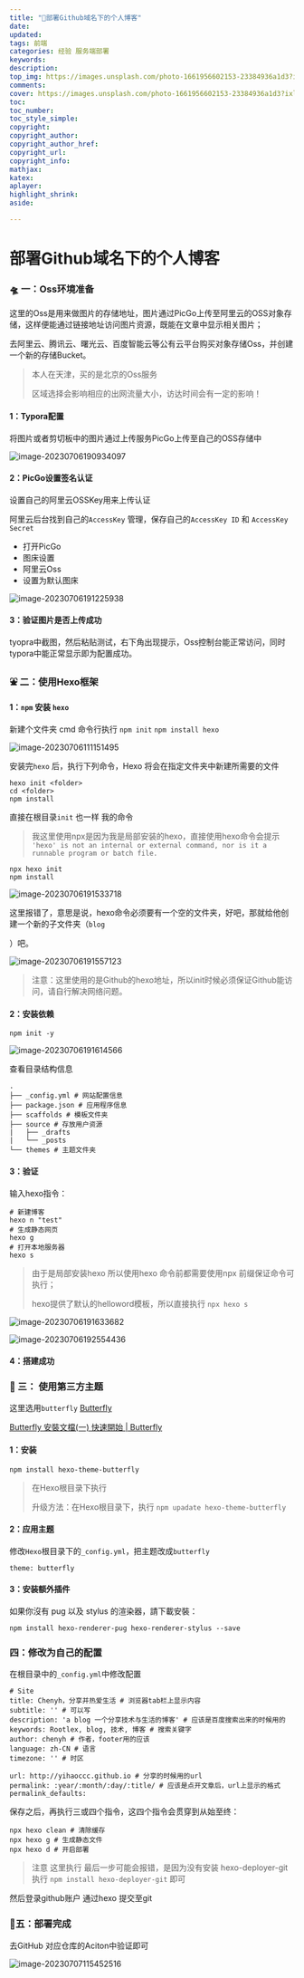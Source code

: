 ```yaml
---
title: "🎊部署Github域名下的个人博客"
date:
updated:
tags: 前端
categories: 经验 服务端部署
keywords:
description:
top_img: https://images.unsplash.com/photo-1661956602153-23384936a1d3?ixlib=rb-4.0.3&ixid=M3wxMjA3fDF8MHxwaG90by1wYWdlfHx8fGVufDB8fHx8fA%3D%3D&auto=format&fit=crop&w=1740&q=80
comments:
cover: https://images.unsplash.com/photo-1661956602153-23384936a1d3?ixlib=rb-4.0.3&ixid=M3wxMjA3fDF8MHxwaG90by1wYWdlfHx8fGVufDB8fHx8fA%3D%3D&auto=format&fit=crop&w=1740&q=80
toc:
toc_number:
toc_style_simple:
copyright:
copyright_author:
copyright_author_href:
copyright_url:
copyright_info:
mathjax:
katex:
aplayer:
highlight_shrink:
aside:

---
```


# 部署Github域名下的个人博客

### 🛸 一：Oss环境准备

这里的Oss是用来做图片的存储地址，图片通过PicGo上传至阿里云的OSS对象存储，这样便能通过链接地址访问图片资源，既能在文章中显示相关图片；

去阿里云、腾讯云、曙光云、百度智能云等公有云平台购买对象存储Oss，并创建一个新的存储Bucket。

> 本人在天津，买的是北京的Oss服务
>
> 区域选择会影响相应的出网流量大小，访达时间会有一定的影响！

#### 1：Typora配置

将图片或者剪切板中的图片通过上传服务PicGo上传至自己的OSS存储中

![image-20230706190934097](https://yh-blog.oss-cn-beijing.aliyuncs.com/image-20230706190934097.png)

#### 2：PicGo设置签名认证

设置自己的阿里云OSSKey用来上传认证

阿里云后台找到自己的`AccessKey` 管理，保存自己的`AccessKey ID` 和 `AccessKey Secret` 

* 打开PicGo 
* 图床设置 
* 阿里云Oss
* 设置为默认图床

![image-20230706191225938](https://yh-blog.oss-cn-beijing.aliyuncs.com/image-20230706191225938.png)

#### 3：验证图片是否上传成功

tyopra中截图，然后粘贴测试，右下角出现提示，Oss控制台能正常访问，同时typora中能正常显示即为配置成功。

### ⛲ 二：使用Hexo框架

#### 1：`npm` 安装 `hexo`

新建个文件夹 cmd 命令行执行 `npm init`   `npm install hexo` 

![image-20230706111151495](C:\Users\97717\AppData\Roaming\Typora\typora-user-images\image-20230706111151495.png)

安装完`hexo` 后，执行下列命令，Hexo 将会在指定文件夹中新建所需要的文件

```
hexo init <folder>
cd <folder>
npm install
```

直接在根目录`init` 也一样 我的命令 

> 我这里使用npx是因为我是局部安装的hexo，直接使用hexo命令会提示 `'hexo' is not an internal or external command, nor is it a runnable program or batch file. `

```
npx hexo init
npm install
```

![image-20230706191533718](https://yh-blog.oss-cn-beijing.aliyuncs.com/image-20230706191533718.png)

这里报错了，意思是说，hexo命令必须要有一个空的文件夹，好吧，那就给他创建一个新的子文件夹（`blog`

）吧。

![image-20230706191557123](https://yh-blog.oss-cn-beijing.aliyuncs.com/image-20230706191557123.png)

> 注意：这里使用的是Github的hexo地址，所以init时候必须保证Github能访问，请自行解决网络问题。

#### 2：安装依赖

`npm init -y` 

![image-20230706191614566](https://yh-blog.oss-cn-beijing.aliyuncs.com/image-20230706191614566.png)

查看目录结构信息

```
.
├── _config.yml # 网站配置信息
├── package.json # 应用程序信息
├── scaffolds # 模板文件夹
├── source # 存放用户资源
|   ├── _drafts
|   └── _posts
└── themes # 主题文件夹
```

#### 3：验证

输入hexo指令：

```
# 新建博客
hexo n "test"
# 生成静态网页
hexo g
# 打开本地服务器
hexo s
```

> 由于是局部安装hexo 所以使用hexo 命令前都需要使用npx 前缀保证命令可执行；
>
> hexo提供了默认的helloword模板，所以直接执行 `npx hexo s`

![image-20230706191633682](https://yh-blog.oss-cn-beijing.aliyuncs.com/image-20230706191633682.png)

![image-20230706192554436](https://yh-blog.oss-cn-beijing.aliyuncs.com/image-20230706192554436.png)

#### 4：搭建成功

### 🚀 三： 使用第三方主题

这里选用`butterfly` [Butterfly](https://github.com/jerryc127/hexo-theme-butterfly)

[Butterfly 安裝文檔(一) 快速開始 | Butterfly](https://butterfly.js.org/posts/21cfbf15/)

#### 1：安装

```
npm install hexo-theme-butterfly
```

> 在Hexo根目录下执行
>
> 升级方法：在Hexo根目录下，执行 `npm upadate hexo-theme-butterfly`

#### 2：应用主题

修改`Hexo`根目录下的`_config.yml`，把主题改成`butterfly`

```
theme: butterfly
```

#### 3：安装额外插件

如果你沒有 pug 以及 stylus 的渲染器，請下載安裝：

``` 
npm install hexo-renderer-pug hexo-renderer-stylus --save
```

### 四：修改为自己的配置

在根目录中的`_config.yml`中修改配置

```
# Site
title: Chenyh，分享并热爱生活 # 浏览器tab栏上显示内容
subtitle: '' # 可以写
description: 'a blog 一个分享技术与生活的博客' # 应该是百度搜索出来的时候用的
keywords: Rootlex, blog, 技术, 博客 # 搜索关键字
author: chenyh # 作者，footer用的应该
language: zh-CN # 语言
timezone: '' # 时区

url: http://yihaoccc.github.io # 分享的时候用的url
permalink: :year/:month/:day/:title/ # 应该是点开文章后，url上显示的格式
permalink_defaults:
```

保存之后，再执行三或四个指令，这四个指令会贯穿到从始至终：

```
npx hexo clean # 清除缓存
npx hexo g # 生成静态文件
npx hexo d # 开启部署
```

> 注意 这里执行 最后一步可能会报错，是因为没有安装 hexo-deployer-git  执行 `npm install hexo-deployer-git` 即可

然后登录github账户 通过hexo 提交至git

### 🚩五：部署完成

去GitHub 对应仓库的Aciton中验证即可

![image-20230707115452516](https://yh-blog.oss-cn-beijing.aliyuncs.com/image-20230707115452516.png)

